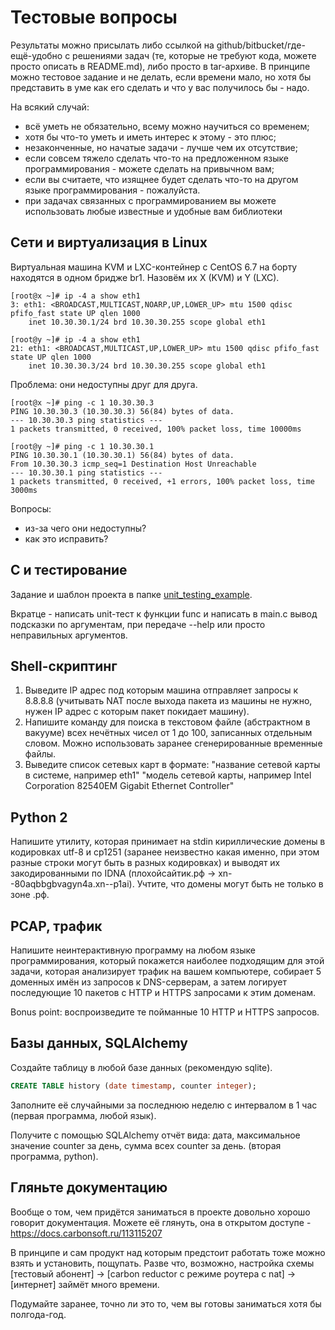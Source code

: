 # Тестовые вопросы

Результаты можно присылать либо ссылкой на github/bitbucket/где-ещё-удобно с решениями задач (те, которые не требуют кода, можете просто описать в README.md), либо просто в tar-архиве. В принципе можно тестовое задание и не делать, если времени мало, но хотя бы представить в уме как его сделать и что у вас получилось бы - надо.

На всякий случай:

- всё уметь не обязательно, всему можно научиться со временем;
- хотя бы что-то уметь и иметь интерес к этому - это плюс;
- незаконченные, но начатые задачи - лучше чем их отсутствие;
- если совсем тяжело сделать что-то на предложенном языке программирования - можете сделать на привычном вам;
- если вы считаете, что изящнее будет сделать что-то на другом языке программирования - пожалуйста.
- при задачах связанных с программированием вы можете использовать любые известные и удобные вам библиотеки

## Сети и виртуализация в Linux

Виртуальная машина KVM и LXC-контейнер c CentOS 6.7 на борту находятся в одном бридже br1. Назовём их X (KVM) и Y (LXC).

    [root@x ~]# ip -4 a show eth1
    3: eth1: <BROADCAST,MULTICAST,NOARP,UP,LOWER_UP> mtu 1500 qdisc pfifo_fast state UP qlen 1000
        inet 10.30.30.1/24 brd 10.30.30.255 scope global eth1

    [root@y ~]# ip -4 a show eth1
    21: eth1: <BROADCAST,MULTICAST,UP,LOWER_UP> mtu 1500 qdisc pfifo_fast state UP qlen 1000
        inet 10.30.30.3/24 brd 10.30.30.255 scope global eth1

Проблема: они недоступны друг для друга.

    [root@x ~]# ping -c 1 10.30.30.3
    PING 10.30.30.3 (10.30.30.3) 56(84) bytes of data.
    --- 10.30.30.3 ping statistics ---
    1 packets transmitted, 0 received, 100% packet loss, time 10000ms

    [root@y ~]# ping -c 1 10.30.30.1
    PING 10.30.30.1 (10.30.30.1) 56(84) bytes of data.
    From 10.30.30.3 icmp_seq=1 Destination Host Unreachable
    --- 10.30.30.1 ping statistics ---
    1 packets transmitted, 0 received, +1 errors, 100% packet loss, time 3000ms

Вопросы:
- из-за чего они недоступны?
- как это исправить?

## С и тестирование

Задание и шаблон проекта в папке [unit_testing_example](https://github.com/carbonsoft/test_sys_dev/tree/master/reductor_developer/unit_testing_example).

Вкратце - написать unit-тест к функции func и написать в main.c вывод подсказки по аргументам, при передаче --help или просто неправильных аргументов.

## Shell-скриптинг

1. Выведите IP адрес под которым машина отправляет запросы к 8.8.8.8 (учитывать NAT после выхода пакета из машины не нужно, нужен IP адрес с которым пакет покидает машину).
2. Напишите команду для поиска в текстовом файле (абстрактном в вакууме) всех нечётных чисел от 1 до 100, записанных отдельным словом. Можно использовать заранее сгенерированные временные файлы.
3. Выведите список сетевых карт в формате: "название сетевой карты в системе, например eth1" "модель сетевой карты, например Intel Corporation 82540EM Gigabit Ethernet Controller"

## Python 2

Напишите утилиту, которая принимает на stdin кириллические домены в кодировках utf-8 и cp1251 (заранее неизвестно какая именно, при этом разные строки могут быть в разных кодировках) и выводят их закодированными по IDNA (плохойсайтик.рф -> xn--80aqbbgbvagyn4a.xn--p1ai). Учтите, что домены могут быть не только в зоне .рф.

## PCAP, трафик

Напишите неинтерактивную программу на любом языке программирования, который покажется наиболее подходящим для этой задачи, которая анализирует трафик на вашем компьютере, собирает 5 доменных имён из запросов к DNS-серверам, а затем логирует последующие 10 пакетов с HTTP и HTTPS запросами к этим доменам.

Bonus point: воспроизведите те пойманные 10 HTTP и HTTPS запросов.

## Базы данных, SQLAlchemy

Создайте таблицу в любой базе данных (рекомендую sqlite).

``` sql
CREATE TABLE history (date timestamp, counter integer);
```

Заполните её случайными за последнюю неделю с интервалом в 1 час (первая программа, любой язык).

Получите с помощью SQLAlchemy отчёт вида: дата, максимальное значение counter за день, сумма всех counter за день. (вторая программа, python).

## Гляньте документацию

Вообще о том, чем придётся заниматься в проекте довольно хорошо говорит документация. Можете её глянуть, она в открытом доступе - https://docs.carbonsoft.ru/113115207

В принципе и сам продукт над которым предстоит работать тоже можно взять и установить, пощупать. Разве что, возможно, настройка схемы [тестовый абонент] -> [carbon reductor с режиме роутера с nat] -> [интернет] займёт много времени.

Подумайте заранее, точно ли это то, чем вы готовы заниматься хотя бы полгода-год.
